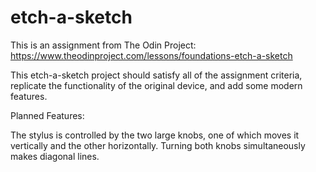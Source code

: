 # etch-a-sketch

This is an assignment from The Odin Project: https://www.theodinproject.com/lessons/foundations-etch-a-sketch

This etch-a-sketch project should satisfy all of the assignment criteria, replicate the functionality of the original device, and add some modern features.

Planned Features:


The stylus is controlled by the two large knobs, one of which moves it vertically and the other horizontally. Turning both knobs simultaneously makes diagonal lines. 
